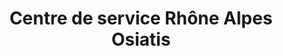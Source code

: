---
layout: page
categories: mission
title: "Centre de service Rhône Alpes **Osiatis**"
skills:
  - Frontend
start_date: 2008-07-01
end_date: 2008-11-01
entreprise : Osiatis
team : de 2 à 4 développeurs
position: Développeur 
status: CDI
achievements:
  - "Projet **Siemens** : développement d'IHM, `ASP.NET` `Oracle`."
  - "Projet **Escota** : module de reporting client lourd `C#` `.Net 2.0`."
  - "Projet **EASYDIS** : ajout du flux des boites noires, `SQL-Server` `Delphi`."
environnements:
  - C#
  - IBatis
  - CastleProject
  - ASP.Net
  - Sql-Server
  - Delphi
input_skill:
 - J'ai mise en place un outil de *scalfolding* pour accélérer le développement pour générer la couche accès au données verbeuse avec les méthodes CRUD standard.
output_skill:
 - J'ai découvert CastleProject, et la mise en place concrètes de factories, d'injection de dépendances et la programmation orientée aspect.
 - Cette éxpérience complête ma vision du secteur informatique en découvrant le monde du forfait et de la TMA.

story: |
  **Osiatis** avait à l'époque une centaines collaborateurs sur Lyon, et donc avait la maturité suffisante pour constituer leur centre de service Rhône Alpes. Dans se cadre j'ai participé au premier pas du CDS.

---